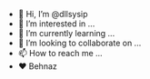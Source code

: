 - 👋 Hi, I’m @dllsysip
- 👀 I’m interested in ...
- 🌱 I’m currently learning ...
- 💞️ I’m looking to collaborate on ...
- 📫 How to reach me ...
- ♥️ Behnaz
<!---
dllsysip/dllsysip is a ✨ special ✨ repository because its `README.md` (this file) appears on your GitHub profile.
You can click the Preview link to take a look at your changes.
--->
